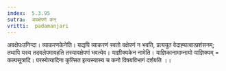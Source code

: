 ```yaml
---
index:  5.3.95
sutra:  अवक्षेपणे कन्
vritti:  padamanjari
---
```


अवक्षेपःउनिन्दा। व्याकरणकेनेति। यद्यपि व्याकरणं स्वतो वक्षेपणं न भवति, प्रत्ययुत  वेदाह्घत्वात्प्रशंसनम्; तथापि यस्य तदवलेपमावहति तस्यावक्षेपणं भवत्येव। याज्ञीक्यकेन नामेति। याज्ञिकानामाम्नायो याज्ञिक्यम् = कल्पसूत्रादि। परस्येत्यादिना कुत्सित इत्यस्यास्य च कनो विषयविभागं दर्शयति ।।

